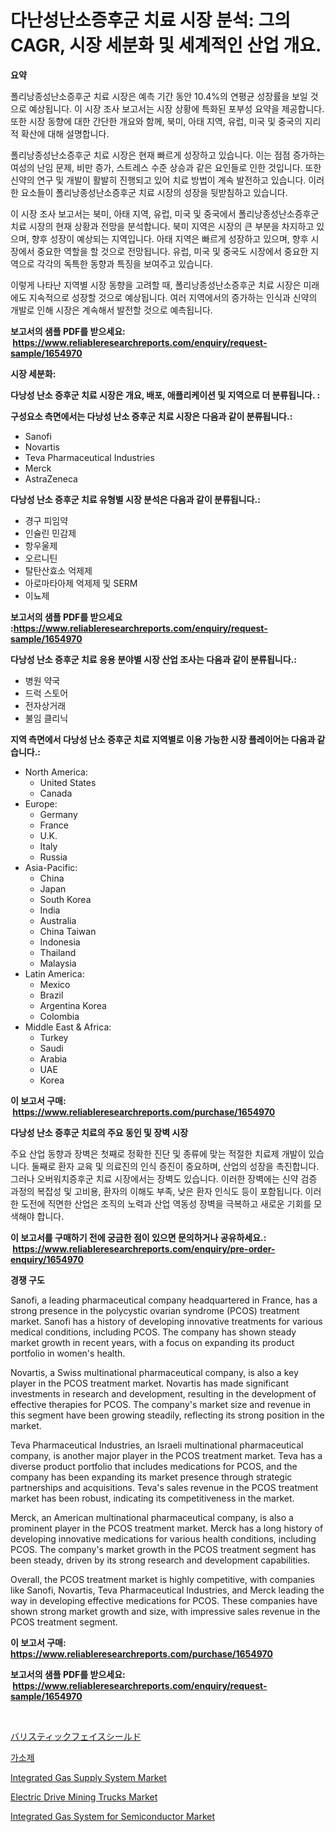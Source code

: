 <p><h1>다난성난소증후군 치료 시장 분석: 그의 CAGR, 시장 세분화 및 세계적인 산업 개요.</h1></p><p><strong>요약</strong></p>
<p><p>폴리낭종성난소증후군 치료 시장은 예측 기간 동안 10.4%의 연평균 성장률을 보일 것으로 예상됩니다. 이 시장 조사 보고서는 시장 상황에 특화된 포부성 요약을 제공합니다. 또한 시장 동향에 대한 간단한 개요와 함께, 북미, 아태 지역, 유럽, 미국 및 중국의 지리적 확산에 대해 설명합니다.</p><p>폴리낭종성난소증후군 치료 시장은 현재 빠르게 성장하고 있습니다. 이는 점점 증가하는 여성의 난임 문제, 비만 증가, 스트레스 수준 상승과 같은 요인들로 인한 것입니다. 또한 신약의 연구 및 개발이 활발히 진행되고 있어 치료 방법이 계속 발전하고 있습니다. 이러한 요소들이 폴리낭종성난소증후군 치료 시장의 성장을 뒷받침하고 있습니다.</p><p>이 시장 조사 보고서는 북미, 아태 지역, 유럽, 미국 및 중국에서 폴리낭종성난소증후군 치료 시장의 현재 상황과 전망을 분석합니다. 북미 지역은 시장의 큰 부분을 차지하고 있으며, 향후 성장이 예상되는 지역입니다. 아태 지역은 빠르게 성장하고 있으며, 향후 시장에서 중요한 역할을 할 것으로 전망됩니다. 유럽, 미국 및 중국도 시장에서 중요한 지역으로 각각의 독특한 동향과 특징을 보여주고 있습니다.</p><p>이렇게 나타난 지역별 시장 동향을 고려할 때, 폴리낭종성난소증후군 치료 시장은 미래에도 지속적으로 성장할 것으로 예상됩니다. 여러 지역에서의 증가하는 인식과 신약의 개발로 인해 시장은 계속해서 발전할 것으로 예측됩니다.</p></p>
<p><strong>보고서의 샘플 PDF를 받으세요: &nbsp;<a href="https://www.reliableresearchreports.com/enquiry/request-sample/1654970">https://www.reliableresearchreports.com/enquiry/request-sample/1654970</a></strong></p>
<p><strong>시장 세분화:</strong></p>
<p><strong> 다낭성 난소 증후군 치료 시장은 개요, 배포, 애플리케이션 및 지역으로 더 분류됩니다. :</strong></p>
<p><strong>구성요소 측면에서는 다낭성 난소 증후군 치료 시장은 다음과 같이 분류됩니다.:</strong></p>
<p><ul><li>Sanofi</li><li>Novartis</li><li>Teva Pharmaceutical Industries</li><li>Merck</li><li>AstraZeneca</li></ul></p>
<p><strong> 다낭성 난소 증후군 치료 유형별 시장 분석은 다음과 같이 분류됩니다.:</strong></p>
<p><ul><li>경구 피임약</li><li>인슐린 민감제</li><li>항우울제</li><li>오르니틴</li><li>탈탄산효소 억제제</li><li>아로마타아제 억제제 및 SERM</li><li>이뇨제</li></ul></p>
<p><strong>보고서의 샘플 PDF를 받으세요 :<a href="https://www.reliableresearchreports.com/enquiry/request-sample/1654970">https://www.reliableresearchreports.com/enquiry/request-sample/1654970</a></strong></p>
<p><strong> 다낭성 난소 증후군 치료 응용 분야별 시장 산업 조사는 다음과 같이 분류됩니다.:</strong></p>
<p><ul><li>병원 약국</li><li>드럭 스토어</li><li>전자상거래</li><li>불임 클리닉</li></ul></p>
<p><strong>지역 측면에서 다낭성 난소 증후군 치료 지역별로 이용 가능한 시장 플레이어는 다음과 같습니다.:</strong></p>
<p><ul>
    <li>
        North America:
        <ul>
            <li>United States</li>
            <li>Canada</li>
        </ul>
    </li>
    <li>
        Europe:
        <ul>
            <li>Germany</li>
            <li>France</li>
            <li>U.K.</li>
            <li>Italy</li>
            <li>Russia</li>
        </ul>
    </li>
    <li>
        Asia-Pacific:
        <ul>
            <li>China</li>
            <li>Japan</li>
            <li>South Korea</li>
            <li>India</li>
            <li>Australia</li>
            <li>China Taiwan</li>
            <li>Indonesia</li>
            <li>Thailand</li>
            <li>Malaysia</li>
        </ul>
    </li>
    <li>
        Latin America:
        <ul>
            <li>Mexico</li>
            <li>Brazil</li>
            <li>Argentina Korea</li>
            <li>Colombia</li>
        </ul>
    </li>
    <li>
        Middle East & Africa:
        <ul>
            <li>Turkey</li>
            <li>Saudi</li>
            <li>Arabia</li>
            <li>UAE</li>
            <li>Korea</li>
        </ul>
    </li>
    </ul></p>
<p><strong>이 보고서 구매: &nbsp;<a href="https://www.reliableresearchreports.com/purchase/1654970">https://www.reliableresearchreports.com/purchase/1654970</a></strong></p>
<p><strong>다낭성 난소 증후군 치료의 주요 동인 및 장벽 시장</strong></p>
<p><p>주요 산업 동향과 장벽은 첫째로 정확한 진단 및 종류에 맞는 적절한 치료제 개발이 있습니다. 둘째로 환자 교육 및 의료진의 인식 증진이 중요하며, 산업의 성장을 촉진합니다. 그러나 오버워치증후군 치료 시장에서는 장벽도 있습니다. 이러한 장벽에는 신약 검증 과정의 복잡성 및 고비용, 환자의 이해도 부족, 낮은 환자 인식도 등이 포함됩니다. 이러한 도전에 직면한 산업은 조직의 노력과 산업 역동성 장벽을 극복하고 새로운 기회를 모색해야 합니다.</p></p>
<p><strong>이 보고서를 구매하기 전에 궁금한 점이 있으면 문의하거나 공유하세요.: &nbsp;<a href="https://www.reliableresearchreports.com/enquiry/pre-order-enquiry/1654970">https://www.reliableresearchreports.com/enquiry/pre-order-enquiry/1654970</a></strong></p>
<p><strong>경쟁 구도</strong></p>
<p><p>Sanofi, a leading pharmaceutical company headquartered in France, has a strong presence in the polycystic ovarian syndrome (PCOS) treatment market. Sanofi has a history of developing innovative treatments for various medical conditions, including PCOS. The company has shown steady market growth in recent years, with a focus on expanding its product portfolio in women's health.</p><p>Novartis, a Swiss multinational pharmaceutical company, is also a key player in the PCOS treatment market. Novartis has made significant investments in research and development, resulting in the development of effective therapies for PCOS. The company's market size and revenue in this segment have been growing steadily, reflecting its strong position in the market.</p><p>Teva Pharmaceutical Industries, an Israeli multinational pharmaceutical company, is another major player in the PCOS treatment market. Teva has a diverse product portfolio that includes medications for PCOS, and the company has been expanding its market presence through strategic partnerships and acquisitions. Teva's sales revenue in the PCOS treatment market has been robust, indicating its competitiveness in the market.</p><p>Merck, an American multinational pharmaceutical company, is also a prominent player in the PCOS treatment market. Merck has a long history of developing innovative medications for various health conditions, including PCOS. The company's market growth in the PCOS treatment segment has been steady, driven by its strong research and development capabilities.</p><p>Overall, the PCOS treatment market is highly competitive, with companies like Sanofi, Novartis, Teva Pharmaceutical Industries, and Merck leading the way in developing effective medications for PCOS. These companies have shown strong market growth and size, with impressive sales revenue in the PCOS treatment segment.</p></p>
<p><strong>이 보고서 구매: &nbsp; <a href="https://www.reliableresearchreports.com/purchase/1654970">https://www.reliableresearchreports.com/purchase/1654970</a></strong></p>
<p><strong>보고서의 샘플 PDF를 받으세요: &nbsp;<a href="https://www.reliableresearchreports.com/enquiry/request-sample/1654970">https://www.reliableresearchreports.com/enquiry/request-sample/1654970</a></strong><strong></strong></p>
<p>&nbsp;</p>
<p><p><a href="https://github.com/ReganWisoky2023/Market-Research-Report-List-1/blob/main/210758113969.md">バリスティックフェイスシールド</a></p><p><a href="https://github.com/vsr06p4p49/Market-Research-Report-List-1/blob/main/454304112984.md">가소제</a></p><p><a href="https://github.com/angelajermaine/Market-Research-Report-List-2/blob/main/integrated-gas-supply-system-market.md">Integrated Gas Supply System Market</a></p><p><a href="https://issuu.com/reportprime-2/docs/electric-drive-mining-trucks-market-size-2030.pptx">Electric Drive Mining Trucks Market</a></p><p><a href="https://github.com/provorikovar/Market-Research-Report-List-3/blob/main/integrated-gas-system-for-semiconductor-market.md">Integrated Gas System for Semiconductor Market</a></p></p>